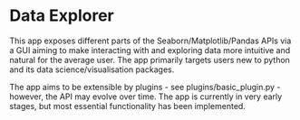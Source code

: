 # Data Explorer

This app exposes different parts of the Seaborn/Matplotlib/Pandas APIs via a GUI aiming to make interacting with and exploring data more intuitive and natural for the average user. The app primarily targets users new to python and its data science/visualisation packages.

The app aims to be extensible by plugins - see plugins/basic_plugin.py - however, the API may evolve over time. The app is currently in very early stages, but most essential functionality has been implemented.
